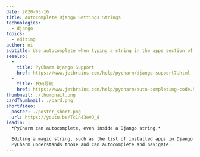```yaml
---
date: 2020-03-16
title: Autocomplete Django Settings Strings
technologies:
  - django
topics:
  - editing
author: ni
subtitle: Use autocomplete when typing a string in the apps section of your settings file.
seealso:
  - 
    title: PyCharm Django Support
    href: https://www.jetbrains.com/help/pycharm/django-support7.html
  - 
    title: 代码导航
    href: https://www.jetbrains.com/help/pycharm/auto-completing-code.html
thumbnail: ./thumbnail.png
cardThumbnail: ./card.png
shortVideo:
  poster: ./poster_short.png
  url: https://youtu.be/Tc1n43evD_8
leadin: |
  *PyCharm can autocomplete, even inside a Django string.*

  Editing a magic string, such as the list of installed apps in Django's `settings.py`?
  PyCharm understands those and can autocomplete and navigate.
---
```


